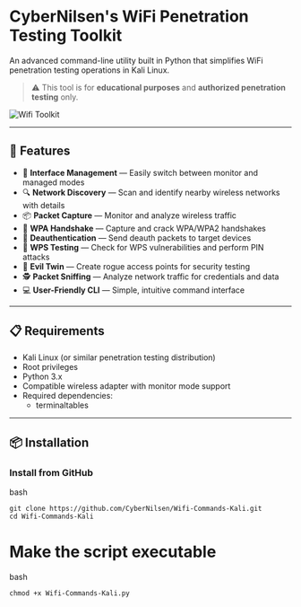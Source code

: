# CyberNilsen's WiFi Penetration Testing Toolkit

An advanced command-line utility built in Python that simplifies WiFi penetration testing operations in Kali Linux.

> ⚠️ This tool is for **educational purposes** and **authorized penetration testing** only.

![Wifi Toolkit](https://github.com/user-attachments/assets/a056ea41-fb93-4da9-a8f1-b308a4be3c61)


---

## 🚀 Features

- 📶 **Interface Management** — Easily switch between monitor and managed modes
- 🔍 **Network Discovery** — Scan and identify nearby wireless networks with details
- 📦 **Packet Capture** — Monitor and analyze wireless traffic
- 🔐 **WPA Handshake** — Capture and crack WPA/WPA2 handshakes
- 📡 **Deauthentication** — Send deauth packets to target devices
- 🔑 **WPS Testing** — Check for WPS vulnerabilities and perform PIN attacks
- 📱 **Evil Twin** — Create rogue access points for security testing
- 🕵️ **Packet Sniffing** — Analyze network traffic for credentials and data
- 💻 **User-Friendly CLI** — Simple, intuitive command interface

---

## 📋 Requirements

- Kali Linux (or similar penetration testing distribution)
- Root privileges
- Python 3.x
- Compatible wireless adapter with monitor mode support
- Required dependencies:
  - terminaltables

---

## 📦 Installation

### Install from GitHub

bash
```
git clone https://github.com/CyberNilsen/Wifi-Commands-Kali.git
cd Wifi-Commands-Kali
```

# Make the script executable
bash
```
chmod +x Wifi-Commands-Kali.py
```
